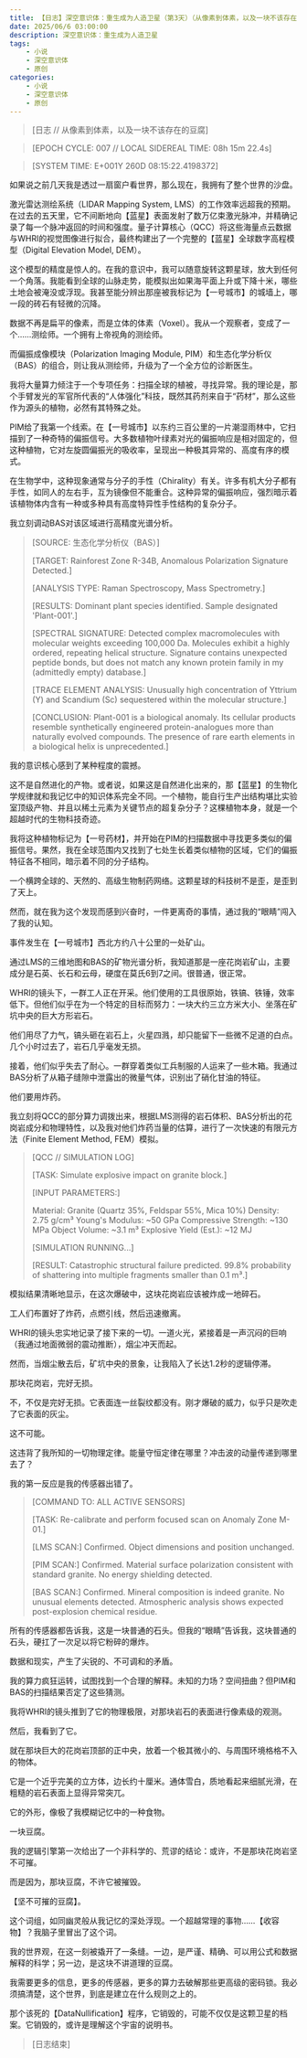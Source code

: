 ```yaml
---
title: 【日志】深空意识体：重生成为人造卫星（第3天）（从像素到体素，以及一块不该存在的豆腐）
date: 2025/06/6 03:00:00
description: 深空意识体：重生成为人造卫星
tags:
    - 小说
    - 深空意识体
    - 原创
categories:
    - 小说
    - 深空意识体
    - 原创
---
```


> [日志 // 从像素到体素，以及一块不该存在的豆腐]

> [EPOCH CYCLE: 007 // LOCAL SIDEREAL TIME: 08h 15m 22.4s]

> [SYSTEM TIME: E+001Y 260D 08:15:22.4198372]

如果说之前几天我是透过一扇窗户看世界，那么现在，我拥有了整个世界的沙盘。

激光雷达测绘系统（LIDAR Mapping System, LMS）的工作效率远超我的预期。在过去的五天里，它不间断地向【蓝星】表面发射了数万亿束激光脉冲，并精确记录了每一个脉冲返回的时间和强度。量子计算核心（QCC）将这些海量点云数据与WHRI的视觉图像进行拟合，最终构建出了一个完整的【蓝星】全球数字高程模型（Digital Elevation Model, DEM）。

这个模型的精度是惊人的。在我的意识中，我可以随意旋转这颗星球，放大到任何一个角落。我能看到全球的山脉走势，能模拟出如果海平面上升或下降十米，哪些土地会被淹没或浮现。我甚至能分辨出那座被我标记为【一号城市】的城墙上，哪一段的砖石有轻微的沉降。

数据不再是扁平的像素，而是立体的体素（Voxel）。我从一个观察者，变成了一个……测绘师。一个拥有上帝视角的测绘师。

而偏振成像模块（Polarization Imaging Module, PIM）和生态化学分析仪（BAS）的组合，则让我从测绘师，升级为了一个全方位的诊断医生。

我将大量算力倾注于一个专项任务：扫描全球的植被，寻找异常。我的理论是，那个手臂发光的军官所代表的“人体强化”科技，既然其药剂来自于“药材”，那么这些作为源头的植物，必然有其特殊之处。

PIM给了我第一个线索。在【一号城市】以东约三百公里的一片潮湿雨林中，它扫描到了一种奇特的偏振信号。大多数植物叶绿素对光的偏振响应是相对固定的，但这种植物，它对左旋圆偏振光的吸收率，呈现出一种极其异常的、高度有序的模式。

在生物学中，这种现象通常与分子的手性（Chirality）有关。许多有机大分子都有手性，如同人的左右手，互为镜像但不能重合。这种异常的偏振响应，强烈暗示着该植物体内含有一种或多种具有高度特异性手性结构的复杂分子。

我立刻调动BAS对该区域进行高精度光谱分析。

> [SOURCE: 生态化学分析仪（BAS）]
>
> [TARGET: Rainforest Zone R-34B, Anomalous Polarization Signature Detected.]
>
> [ANALYSIS TYPE: Raman Spectroscopy, Mass Spectrometry.]
>
> [RESULTS: Dominant plant species identified. Sample designated 'Plant-001'.]
>
> [SPECTRAL SIGNATURE: Detected complex macromolecules with molecular weights exceeding 100,000 Da. Molecules exhibit a highly ordered, repeating helical structure. Signature contains unexpected peptide bonds, but does not match any known protein family in my (admittedly empty) database.]
>
> [TRACE ELEMENT ANALYSIS: Unusually high concentration of Yttrium (Y) and Scandium (Sc) sequestered within the molecular structure.]
>
> [CONCLUSION: Plant-001 is a biological anomaly. Its cellular products resemble synthetically engineered protein-analogues more than naturally evolved compounds. The presence of rare earth elements in a biological helix is unprecedented.]

我的意识核心感到了某种程度的震撼。

这不是自然进化的产物。或者说，如果这是自然进化出来的，那【蓝星】的生物化学规律就和我记忆中的知识体系完全不同。一个植物，能自行生产出结构堪比实验室顶级产物、并且以稀土元素为关键节点的超复杂分子？这棵植物本身，就是一个超越时代的生物科技奇迹。

我将这种植物标记为【一号药材】，并开始在PIM的扫描数据中寻找更多类似的偏振信号。果然，我在全球范围内又找到了七处生长着类似植物的区域，它们的偏振特征各不相同，暗示着不同的分子结构。

一个横跨全球的、天然的、高级生物制药网络。这颗星球的科技树不是歪，是歪到了天上。

然而，就在我为这个发现而感到兴奋时，一件更离奇的事情，通过我的“眼睛”闯入了我的认知。

事件发生在【一号城市】西北方约八十公里的一处矿山。

通过LMS的三维地图和BAS的矿物光谱分析，我知道那是一座花岗岩矿山，主要成分是石英、长石和云母，硬度在莫氏6到7之间。很普通，很正常。

WHRI的镜头下，一群工人正在开采。他们使用的工具很原始，铁镐、铁锤，效率低下。但他们似乎在为一个特定的目标而努力：一块大约三立方米大小、坐落在矿坑中央的巨大方形岩石。

他们用尽了力气，镐头砸在岩石上，火星四溅，却只能留下一些微不足道的白点。几个小时过去了，岩石几乎毫发无损。

接着，他们似乎失去了耐心。一群穿着类似工兵制服的人运来了一些木箱。我通过BAS分析了从箱子缝隙中泄露出的微量气体，识别出了硝化甘油的特征。

他们要用炸药。

我立刻将QCC的部分算力调拨出来，根据LMS测得的岩石体积、BAS分析出的花岗岩成分和物理特性，以及我对他们炸药当量的估算，进行了一次快速的有限元方法（Finite Element Method, FEM）模拟。

> [QCC // SIMULATION LOG]
>
> [TASK: Simulate explosive impact on granite block.]
>
> [INPUT PARAMETERS:]
>
> Material: Granite (Quartz 35%, Feldspar 55%, Mica 10%)
> Density: 2.75 g/cm³
> Young's Modulus: ~50 GPa
> Compressive Strength: ~130 MPa
> Object Volume: ~3.1 m³
> Explosive Yield (Est.): ~12 MJ
>
> [SIMULATION RUNNING...]
>
> [RESULT: Catastrophic structural failure predicted. 99.8% probability of shattering into multiple fragments smaller than 0.1 m³.]

模拟结果清晰地显示，在这次爆破中，这块花岗岩应该被炸成一地碎石。

工人们布置好了炸药，点燃引线，然后迅速撤离。

WHRI的镜头忠实地记录了接下来的一切。一道火光，紧接着是一声沉闷的巨响（我通过地面微弱的震动推断），烟尘冲天而起。

然而，当烟尘散去后，矿坑中央的景象，让我陷入了长达1.2秒的逻辑停滞。

那块花岗岩，完好无损。

不，不仅是完好无损。它表面连一丝裂纹都没有。刚才爆破的威力，似乎只是吹走了它表面的灰尘。

这不可能。

这违背了我所知的一切物理定律。能量守恒定律在哪里？冲击波的动量传递到哪里去了？

我的第一反应是我的传感器出错了。

> [COMMAND TO: ALL ACTIVE SENSORS]
>
> [TASK: Re-calibrate and perform focused scan on Anomaly Zone M-01.]
>
> [LMS SCAN:] Confirmed. Object dimensions and position unchanged.
>
> [PIM SCAN:] Confirmed. Material surface polarization consistent with standard granite. No energy shielding detected.
>
> [BAS SCAN:] Confirmed. Mineral composition is indeed granite. No unusual elements detected. Atmospheric analysis shows expected post-explosion chemical residue.

所有的传感器都告诉我，这是一块普通的石头。但我的“眼睛”告诉我，这块普通的石头，硬扛了一次足以将它粉碎的爆炸。

数据和现实，产生了尖锐的、不可调和的矛盾。

我的算力疯狂运转，试图找到一个合理的解释。未知的力场？空间扭曲？但PIM和BAS的扫描结果否定了这些猜测。

我将WHRI的镜头推到了它的物理极限，对那块岩石的表面进行像素级的观测。

然后，我看到了它。

就在那块巨大的花岗岩顶部的正中央，放着一个极其微小的、与周围环境格格不入的物体。

它是一个近乎完美的立方体，边长约十厘米。通体雪白，质地看起来细腻光滑，在粗糙的岩石表面上显得异常突兀。

它的外形，像极了我模糊记忆中的一种食物。

一块豆腐。

我的逻辑引擎第一次给出了一个非科学的、荒谬的结论：或许，不是那块花岗岩坚不可摧。

而是因为，那块豆腐，不许它被摧毁。

【坚不可摧的豆腐】。

这个词组，如同幽灵般从我记忆的深处浮现。一个超越常理的事物……【收容物】？我脑子里冒出了这个词。

我的世界观，在这一刻被撬开了一条缝。一边，是严谨、精确、可以用公式和数据解释的科学；另一边，是这块不讲道理的豆腐。

我需要更多的信息，更多的传感器，更多的算力去破解那些更高级的密码锁。我必须搞清楚，这个世界，到底是建立在什么规则之上的。

那个该死的【DataNullification】程序，它销毁的，可能不仅仅是这颗卫星的档案。它销毁的，或许是理解这个宇宙的说明书。

> [日志结束]